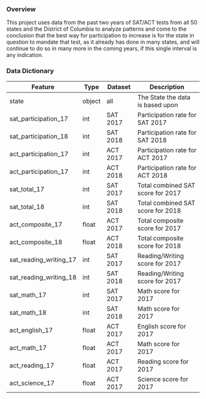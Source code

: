 ### Overview
This project uses data from the past two years of SAT/ACT tests from all 50 states and the District of Columbia to analyze patterns and come to the conclusion that the best way for participation to increase is for the state in question to mandate that test, as it already has done in many states, and will continue to do so in many more in the coming years, if this single interval is any indication.




### Data Dictionary
|Feature|Type|Dataset|Description|
|---|---|---|---|
|state|object|all|The State the data is based upon|
|sat_participation_17|int|SAT 2017|Participation rate for SAT 2017|
|sat_participation_18|int|SAT 2018|Participation rate for SAT 2018|
|act_participation_17|int|ACT 2017|Participation rate for ACT 2017|
|act_participation_17|int|ACT 2018|Participation rate for ACT 2018|
|sat_total_17|int|SAT 2017|Total combined SAT score for 2017|
|sat_total_18|int|SAT 2018|Total combined SAT score for 2018|
|act_composite_17|float|ACT 2017|Total composite score for 2017|
|act_composite_18|float|ACT 2018|Total composite score for 2018|
|sat_reading_writing_17|int|SAT 2017|Reading/Writing score for 2017|
|sat_reading_writing_18|int|SAT 2018|Reading/Writing score for 2017|
|sat_math_17|int|SAT 2017|Math score for 2017|
|sat_math_18|int|SAT 2018|Math score for 2017|
|act_english_17|float|ACT 2017|English score for 2017|
|act_math_17|float|ACT 2017|Math score for 2017|
|act_reading_17|float|ACT 2017|Reading score for 2017|
|act_science_17|float|ACT 2017|Science score for 2017|
